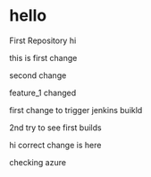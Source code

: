 # hello
First Repository
hi

this is first change

second change

feature_1 changed 



first change to trigger jenkins buikld

2nd try to see first builds


hi correct change is here


checking azure
